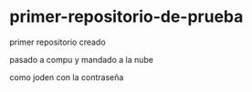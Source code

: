 # primer-repositorio-de-prueba

primer repositorio creado

pasado a compu y mandado a la nube

como joden con la contraseña
